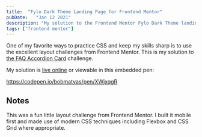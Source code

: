 ```yaml
---
title:  "Fylo Dark Theme Landing Page for Frontend Mentor"
pubDate:   "Jan 12 2021"
description: "My solution to the Frontend Mentor Fylo Dark Theme landing page."
tags: ["frontend mentor"]
---
```


One of my favorite ways to practice CSS and keep my skills sharp is to use the excellent layout challenges from Frontend Mentor. This is my solution to [the FAQ Accordion Card](https://www.frontendmentor.io/challenges/faq-accordion-card-XlyjD0Oam) challenge.

My solution is [live online](https://bobmatyas.github.io/fm-fylo-dark-landing-page/) or viewable in this embedded pen: 

https://codepen.io/bobmatyas/pen/XWjxqgR

## Notes

This was a fun little layout challenge from Frontend Mentor. I built it mobile first and made use of modern CSS techniques including Flexbox and CSS Grid where appropriate. 